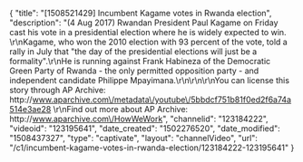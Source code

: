 {
    "title": "[1508521429] Incumbent Kagame votes in Rwanda election",
    "description": "(4 Aug 2017) Rwandan President Paul Kagame on Friday cast his vote in a presidential election where he is widely expected to win. \r\nKagame, who won the 2010 election with 93 percent of the vote, told a rally in July that \"the day of the presidential elections will just be a formality\".\r\nHe is running against Frank Habineza of the Democratic Green Party of Rwanda - the only permitted opposition party - and independent candidate Philippe Mpayimana.\r\n\r\n\r\nYou can license this story through AP Archive: http:\/\/www.aparchive.com\/metadata\/youtube\/5bbdcf751b81f0ed2f6a74a514e3ae28 \r\nFind out more about AP Archive: http:\/\/www.aparchive.com\/HowWeWork",
    "channelid": "123184222",
    "videoid": "123195641",
    "date_created": "1502276520",
    "date_modified": "1508437327",
    "type": "captivate",
    "layout": "channelVideo",
    "url": "\/c1\/incumbent-kagame-votes-in-rwanda-election\/123184222-123195641"
}